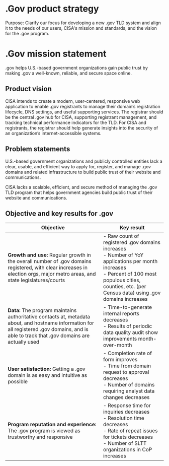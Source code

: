 # .Gov product strategy
Purpose: Clarify our focus for developing a new .gov TLD system and align it to the needs of our users, CISA's mission and standards, and the vision for the .gov program.

# .Gov mission statement

.gov helps U.S.-based government organizations gain public trust by making .gov a well-known, reliable, and secure space online.

## Product vision

CISA intends to create a modern, user-centered, responsive web application to enable .gov registrants to manage their domain’s registration lifecycle, DNS settings, and useful supporting services. The registrar should be the central .gov hub for CISA, supporting registrant management, and tracking technical performance indicators for the TLD. For CISA and registrants, the registrar should help generate insights into the security of an organization’s internet-accessible systems.

## Problem statements
U.S.-based government organizations and publicly controlled entities lack a clear, usable, and efficient way to apply for, register, and manage .gov domains and related infrastructure to build public trust of their website and communications.

CISA lacks a scalable, efficient, and secure method of managing the .gov TLD program that helps government agencies build public trust of their website and communications.

## Objective and key results for .gov

| **Objective**                                                                                                                                                                                 | **Key result**                                                                                                                                                                                  |
|----------------------------------------------------------------------------------------------------------------------------------------------------------------------------------------|------------------------------------------------------------------------------------------------------------------------------------------------------------------------------------------------|
| **Growth and use:** Regular growth in the overall number of .gov domains registered, with clear increases in election orgs, major metro areas, and state legislatures/courts                  | - Raw count of registered .gov domains increases <br /> - Number of YoY applications per month increases <br /> - Percent of 100 most populous cities, counties, etc. (per Census data) using .gov domains increases |
| **Data:** The program maintains authoritative contacts at, metadata about, and hostname information for all registered .gov domains, and is able to track that .gov domains are actually used | - Time-to-generate internal reports decreases <br /> - Results of periodic data quality audit show improvements month-over-month                                                                              |
| **User satisfaction:** Getting a .gov domain is as easy and intuitive as possible                                                                                                             | - Completion rate of form improves <br /> - Time from domain request to approval decreases <br /> - Number of domains requiring analyst data changes decreases                                                        |
| **Program reputation and experience:** The .gov program is viewed as trustworthy and responsive                                                                                               | - Response time for inquiries decreases <br /> - Resolution time decreases <br /> - Rate of repeat issues for tickets decreases <br /> - Number of SLTT organizations in CoP increases                                      |
